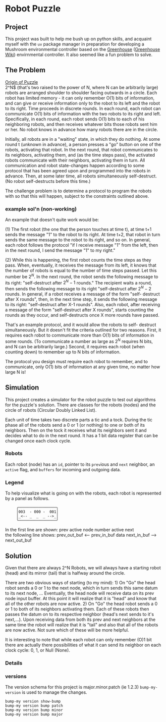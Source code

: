 # Robot Puzzle

## Project
This project was built to help me bush up on python skills, and acquaint
myself with the `uv` package manager in preparation for developing a
Mushroom environmental controller based on the
[Greenhouse](https://github.com/mattmartini/Greenhouse) ([Greenhouse
Wiki](https://github.com/mattmartini/Greenhouse/wiki)) envirnmental
controller. It also seemed like a fun problem to solve.

## The Problem
[Origin of Puzzle](http://www.cs.ucr.edu/~neal/puzzles)  
2^N$ (that's two raised to the power of N, where N can be arbitrarily
large) robots are arranged shoulder to shoulder facing outwards in a
circle. Each robot has limited memory - it can only remember O(1) bits
of information, and can give or receive information only to the robot to
its left and the robot to its right. Time proceeds in discrete rounds.
In each round, each robot can communicate O(1) bits of information with
the two robots to its right and left. Specifically, in each round, each
robot sends O(1) bits to each of his neighboring robots, and then
receives whatever bits those robots sent him or her. No robot knows in
advance how many robots there are in the circle.

Initially, all robots are in a "waiting" state, in which they do
nothing. At some round t (unknown in advance), a person presses a "go"
button on one of the robots, activating that robot. In the next round,
that robot communicates to its neighbors, activating them, and (as the
time steps pass), the activated robots communicate with their neighbors,
activating them in turn. All communication and robot state-changes
happen according to some protocol that has been agreed upon and
programmed into the robots in advance. Then, at some later time, all
robots simultaneously self-destruct. (No robot self-destructs before
this time.)

The challenge problem is to determine a protocol to program the
robots with so that this will happen, subject to the constraints
outlined above.

### example sol'n (non-working)
An example that doesn't quite work would be:

  (1) The first robot (the one that the person touches at time t), at
      time t+1 sends the message "1" to the robot to its right. At time
      t+2, that robot in turn sends the same message to the robot to its
      right, and so on. In general, each robot follows the protocol "if
      I receive message "1" from the left, then in the next round, I
      send the message "1" to my right."

  (2) While this is happening, the first robot counts the time steps as
      they pass. When, eventually, it receives the message from its
      left, it knows that the number of robots is equal to the number of
      time steps passed. Let this number be $2^N$. In the next round,
      the robot sends the following message to its right: "self-destruct
      after $2^N-1$ rounds." The recipient waits a round, then sends the
      following message to its right "self-destruct after $2^N-2$
      rounds. In general, if a robot receives a message of the form "self-
      destruct after X rounds", then, in the next time step, it sends
      the following message to its right: "self-destruct after X-1
      rounds". Also, each robot, after receiving a message of the form
      "self-destruct after X rounds", starts counting the rounds as they
      occur, and self-destructs once X more rounds have passed.

That's an example protocol, and it would allow the robots to self-
destruct simultaneously. But it doesn't fit the criteria outlined for
two reasons. First, it requires each robot to communicate more than O(1)
bits of information in some rounds. (To communicate a number as large as
$2^N$ requires N bits, and N can be arbitrarily large.) Second, it
requires each robot (when counting down) to remember up to N bits of
information.

The protocol you design must require each robot to remember, and to
communicate, only O(1) bits of information at any given time, no matter
how large N is!

## Simulation
This project creates a simulator for the robot puzzle to test out
algorithms for the puzzle's solution. There are classes for the robots
(nodes) and the circle of robots (Circular Doubly Linked List).

Each unit of time takes two discrete parts a tic and a tock. During the
tic phase all of the robots send a 0 or 1 (or nothing) to one or both of
its neighbors. Then on the tock it receives what its neighbors sent it
and decides what to do in the next round. It has a 1 bit data register
that can be changed once each clock cycle.

### Robots
Each robot (node) has an `id`, pointer to its `prev`ious and `next` neighbor, an `active` flag, and `buffers` for incoming and outgoing data.

### Legend
To help visualize what is going on with the robots, each robot is represented by a panel as follows.

```
     ╭─────────────────╮
     │003  - 000 -  001│   
     │_<-- _  _  _ -->_│  
     ╰─────────────────╯
```
In the first line are shown:
 prev   active   node number    active   next  
the following line shows:  prev_out_buf  <-- prev_in_buf   data  next_in_buf --> next_out_buf


## Solution
Given that there are always 2^N Robots, we will always have a starting
robot (head) and its mirror (tail) that is halfway around the circle.

There are two obvious ways of starting (to my mind): 
    1) On "Go" the head robot sends a 0 or 1 to the next node, which in
       turn sends this same datum to its next node, ... Eventually, the head
       node will receive data on its prev node input buffer. At this
       point it will realize that it is "head" and know that all of the
       other robots are now active.
    2) On "Go" the head robot sends a 0 or 1 to both of its neighbors
       activating them. Each of these robots then passes the datum on to
       its respective neighbor (head's next sends to it's next,...).
       Upon receiving data from both its prev and next neighbors at the
       same time the robot will realize that it is "tail" and also that
       all of the robots are now active.
Not sure which of these will be more helpful.

It is interesting to note that while each robot can only remember (O)1
bit there are actually there possibilities of what it can send its
neighbor on each clock cycle: 0, 1, or Null (None).

### Details

### versions

The version schema for this project is major.minor.patch (ie 1.2.3)
`bump-my-version` is used to manage the changes.
```
bump-my version show-bump
bump-my version bump patch
bump-my version bump minor
bump-my version bump major
```
